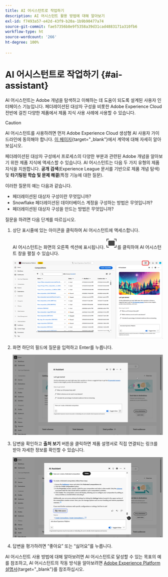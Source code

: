 ```yaml
---
title: AI 어시스턴트로 작업하기
description: AI 어시스턴트 활용 방법에 대해 알아보기
exl-id: f7493a57-e42d-43f9-b20a-1b9b90477a74
source-git-commit: fae57356b8e9f5358a39d31cad4883171a310fb6
workflow-type: ht
source-wordcount: '266'
ht-degree: 100%

---
```


# AI 어시스턴트로 작업하기 {#ai-assistant}

AI 어시스턴트는 Adobe 개념을 탐색하고 이해하는 데 도움이 되도록 설계된 사용자 인터페이스 기능입니다. 페더레이션된 대상자 구성을 비롯한 Adobe Experience Cloud 전반에 걸친 다양한 제품에서 제품 지식 사용 사례에 사용할 수 있습니다.

>[!CAUTION]
>
>AI 어시스턴트를 사용하려면 먼저 Adobe Experience Cloud 생성형 AI 사용자 가이드라인에 동의해야 합니다. [이 페이지](https://experienceleague.adobe.com/ko/docs/experience-platform/ai-assistant/home){target="_blank"}에서 계약에 대해 자세히 알아보십시오.

페더레이션된 대상자 구성에서 프로세스의 다양한 부분과 관련된 Adobe 개념을 알아보기 위한 제품 지식에 액세스할 수 있습니다. AI 어시스턴트는 다음 두 가지 유형의 제품 지식을 지원합니다. **공개 검색**(Experience League 문서를 기반으로 제품 개념 탐색) 및 **타기팅된 학습 및 문제 해결**(특정 기능에 대한 질문).

이러한 질문의 예는 다음과 같습니다.

* 페더레이션된 대상자 구성이란 무엇입니까?
* Snowflake 페더레이션된 데이터베이스 계정을 구성하는 방법은 무엇입니까?
* 페더레이션된 대상자 구성을 만드는 방법은 무엇입니까?

질문을 하려면 다음 단계를 따르십시오.

1. 상단 표시줄에 있는 아이콘을 클릭하여 AI 어시스턴트에 액세스합니다.

   AI 어시스턴트는 화면의 오른쪽 섹션에 표시됩니다. ![자세히 살펴보기 이미지 대체 텍스트](assets/do-not-localize/Smock_FullScreen_18_N.svg "펼치기")를 클릭하여 AI 어시스턴트 창을 펼칠 수 있습니다.

   ![](assets/do-not-localize/ai-assistant-open.png)

1. 화면 하단의 필드에 질문을 입력하고 Enter를 누릅니다.

   ![](assets/do-not-localize/ai-assistant-ask.png)

1. 답변을 확인하고 **출처 보기** 버튼을 클릭하면 제품 설명서로 직접 연결되는 링크를 받아 자세한 정보를 확인할 수 있습니다.

   ![](assets/do-not-localize/ai-assistant-answer.png)

1. 답변을 평가하려면 “좋아요” 또는 “싫어요”를 누릅니다.

AI 어시스턴트 사용 방법에 대해 알아보려면 AI 어시스턴트로 달성할 수 있는 목표의 예를 참조하고, AI 어시스턴트의 작동 방식을 알아보려면 [Adobe Experience Platform 설명서](https://experienceleague.adobe.com/ko/docs/experience-platform/ai-assistant/home){target="_blank"}를 참조하십시오.
